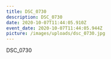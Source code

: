```yaml
---
title: DSC_0730
description: DSC_0730
date: 2020-10-07T11:44:05.910Z
event_date: 2020-10-07T11:44:05.944Z
picture: /images/uploads/dsc_0730.jpg
---
```

DSC_0730